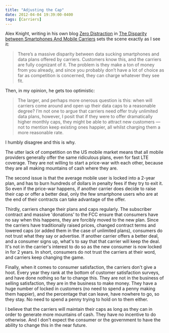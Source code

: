```yaml
---
title: "Adjusting the Cap"
date: 2012-04-04 19:39:00-0400
tags: [Carriers]
---
```


Alex Knight, writing in his own blog [Zero Distraction](http://zerodistraction.com/) in [The Disparity between Smartphones And Mobile Carriers](http://zerodistraction.com/blog/2012/4/3/the-disparity-between-smartphones-and-mobile-carriers.html) sets the scene exactly as I see it:

> There’s a massive disparity between data sucking smartphones and data plans offered by carriers. Customers know this, and the carriers are fully cognizant of it. The problem is they make a ton of money from you already, and since you probably don’t have a lot of choice as far as competition is concerned, they can charge whatever they see fit.

Then, in my opinion, he gets too optimistic:

> The larger, and perhaps more onerous question is this: when will carriers come around and open up their data caps to a reasonable degree? I’m not one to argue that carriers need offer truly unlimited data plans, however, I posit that if they were to offer dramatically higher monthly caps, they might be able to attract new customers — not to mention keep existing ones happier, all whilst charging them a more reasonable rate.

I humbly disagree and this is why.

The utter lack of competition on the US mobile market means that all mobile providers generally offer the same ridiculous plans, even for fast LTE coverage. They are not willing to start a price-war with each other, because they are all making mountains of cash where they are.

The second issue is that the average mobile user is locked into a 2-year plan, and has to burn hundreds of dollars in penalty fees if they try to exit it. So even if the price-war happens, if another carrier does decide to raise their cap or offer a better deal, only the few smartphone users who are at the end of their contracts can take advantage of the offer.

Thirdly, carriers change their plans and caps regularly. The subscriber contract and massive 'donations' to the FCC ensure that consumers have no say when this happens, they are forcibly moved to the new plan. Since the carriers have traditionally raised prices, changed contract terms and lowered caps (or added them in the case of unlimited plans), consumers do not trust what they say or advertise. If another carrier offers a better deal, and a consumer signs up, what's to say that that carrier will keep the deal. It's not in the carrier's interest to do so as the new consumer is now locked in for 2 years. In short, consumers do not trust the carriers at their word, and carriers keep changing the game.

Finally, when it comes to consumer satisfaction, the carriers don't give a hoot. Every year they rank at the bottom of customer satisfaction surveys, and have done nothing so far to change this. They are not in the business of selling satisfaction, they are in the business to make money. They have a huge number of locked in customers (no need to spend a penny making them happier), and the percentage that can leave, have nowhere to go, so they stay. No need to spend a penny trying to hold on to them either.

I believe that the carriers will maintain their caps as long as they can in order to generate more mountains of cash. They have no incentive to do otherwise. And I don't expect the consumer or the government to have the ability to change this in the near future.
